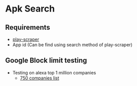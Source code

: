 # Apk Search

## Requirements

- [play-scraper](https://github.com/danieliu/play-scraper)
- App id (Can be find using search method of play-scraper)

## Google Block limit  testing

- Testing on alexa top 1 million companies
  - [750 companies list](https://raw.githubusercontent.com/connor11528/tech-companies-bay-area/master/Bay-Area-Companies-List.csv)
